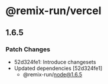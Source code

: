 # @remix-run/vercel

## 1.6.5

### Patch Changes

- 52d324fe1: Introduce changesets
- Updated dependencies [52d324fe1]
  - @remix-run/node@1.6.5
